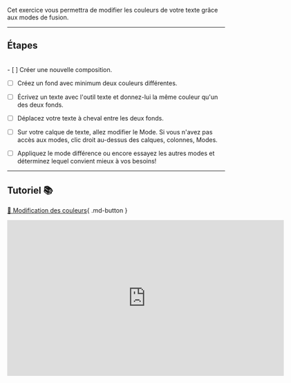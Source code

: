 

 Cet exercice vous permettra de modifier les couleurs de votre texte grâce aux modes de fusion.     
***  


## Étapes
<br>- [ ] Créer une nouvelle composition.
- [ ] Créez un fond avec minimum deux couleurs différentes.
- [ ] Écrivez un texte avec l'outil texte et donnez-lui la même couleur qu'un des deux fonds.
- [ ] Déplacez votre texte à cheval entre les deux fonds.
- [ ] Sur votre calque de texte, allez modifier le Mode. Si vous n'avez pas accès aux modes, clic droit au-dessus des calques, colonnes, Modes.
- [ ] Appliquez le mode différence ou encore essayez les autres modes et déterminez lequel convient mieux à vos besoins!


***  


## Tutoriel 📚
[📁 Modification des couleurs](https://cmontmorency365.sharepoint.com/:v:/s/TIM-582214-Animation2d77/EZ7goNzRxF1Os89y3U15jF4BLavg3yHNz5357WyT-L2eUQ?e=BUIsQI){ .md-button }   <br>   
<iframe src="https://cmontmorency365.sharepoint.com/sites/TIM-582214-Animation2d77/_layouts/15/embed.aspx?UniqueId=dca0e09e-c4d1-4e5d-b3cf-72dd4d798c5e&embed=%7B%22ust%22%3Atrue%2C%22hv%22%3A%22CopyEmbedCode%22%7D&referrer=StreamWebApp&referrerScenario=EmbedDialog.Create" width="640" height="360" frameborder="0" scrolling="no" allowfullscreen title="modification_couleur_lettre.mp4"></iframe>